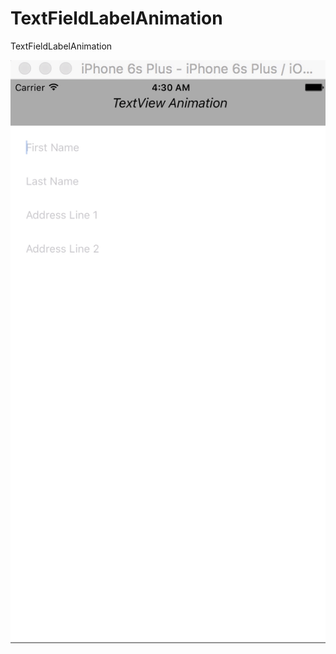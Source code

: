 # TextFieldLabelAnimation
TextFieldLabelAnimation

![alt tag](https://github.com/jigneshsheth/TextFieldLabelAnimation/blob/master/TextViewAnimation.gif)
